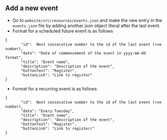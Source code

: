## Add a new  event


* Go to ``website/src/resources/events.json`` and make the new entry in the `events.json` file by adding another json object literal after the last event.
* Format for a scheduled future  event is as follows

```
{
       "id":  Next consecutive number to the id of the last event (+ve number),
       "date": "Date of commencement of the event in yyyy-mm-dd format",
       "title": "Event name",
       "description": "Description of the event",      
       "buttonText": "Register",
       "buttonLink": "Link to register"
}
```

* Format for a recurring  event is as follows

```
{
       "id":  Next consecutive number to the id of the last event (+ve number),
       "date": "Every Tuesday",
       "title": "Event name",
       "description": "Description of the event",      
       "buttonText": "Register",
       "buttonLink": "Link to register/"
}
```